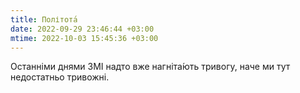 ```yaml
---
title: Політота́
date: 2022-09-29 23:46:44 +03:00
mtime: 2022-10-03 15:45:36 +03:00
---
```


Останніми днями ЗМІ надто вже нагніта́ють тривогу, наче ми тут недостатньо тривожні.
